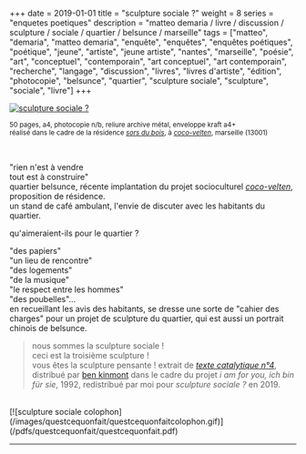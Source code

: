 +++
date = 2019-01-01
title = "sculpture sociale ?"
weight = 8
series = "enquetes poetiques"
description = "matteo demaria / livre / discussion / sculpture / sociale / quartier / belsunce / marseille"
tags = ["matteo", "demaria", "matteo demaria", "enquête", "enquêtes", "enquêtes poétiques", "poétique", "jeune", "artiste", "jeune artiste", "nantes", "marseille", "poésie", "art", "conceptuel", "contemporain", "art conceptuel", "art contemporain", "recherche", "langage", "discussion", "livres", "livres d'artiste", "édition", "photocopie", "belsunce", "quartier", "sculpture sociale", "sculpture", "sociale", "livre"]
+++

[![sculpture sociale ?](/images/questcequonfait/questcequonfait.gif)](/pdfs/questcequonfait/questcequonfait.pdf)

<sup>50 pages, a4, photocopie n/b, reliure archive métal, enveloppe kraft a4+
<br/>
réalisé dans le cadre de la résidence [_sors du bois_](https://www.plateformeparallele.com/actualites/147-sors), à [_coco-velten_](https://cocovelten.org/), marseille (13001)<sup/>

<br/>

"rien n'est à vendre  
 tout est à construire"  
quartier belsunce, récente implantation du projet socioculturel [_coco-velten_](https://cocovelten.org/), proposition de résidence.  
un stand de café ambulant, l'envie de discuter avec les habitants du quartier.  

qu'aimeraient-ils pour le quartier ?  

"des papiers"  
"un lieu de rencontre"  
"des logements"  
"de la musique"  
"le respect entre les hommes"  
"des poubelles"...  
en recueillant les avis des habitants, se dresse une sorte de "cahier des charges" pour un projet de sculpture du quartier, qui est aussi un portrait chinois de belsunce.  

>nous sommes la sculpture sociale !  
>ceci est la troisième sculpture !  
>vous êtes la sculpture pensante !
>extrait de [_texte catalytique n°4_](http://antinomianpress.org/images/books/catalytic%20text%20I%20am%20for%20You%20b.jpg),  
distribué par [ben kinmont](http://kinmont.com/) dans le cadre du projet _i am for you, ich bin für sie_, 1992, redistribué par moi pour _sculpture sociale ?_ en 2019.

<br/>
[![sculpture sociale colophon](/images/questcequonfait/questcequonfaitcolophon.gif)](/pdfs/questcequonfait/questcequonfait.pdf)

<hr>
